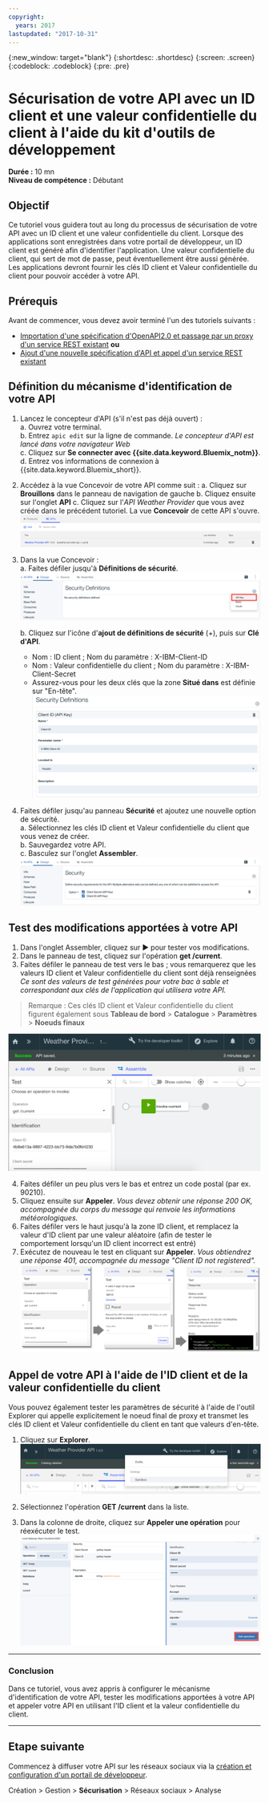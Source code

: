 ```yaml
---
copyright:
  years: 2017
lastupdated: "2017-10-31"
---
```


{:new_window: target="blank"}
{:shortdesc: .shortdesc}
{:screen: .screen}
{:codeblock: .codeblock}
{:pre: .pre}

# Sécurisation de votre API avec un ID client et une valeur confidentielle du client à l'aide du kit d'outils de développement


**Durée :** 10 mn  
**Niveau de compétence :** Débutant


## Objectif

Ce tutoriel vous guidera tout au long du processus de sécurisation de votre API avec un ID client et une valeur confidentielle du client. Lorsque des applications sont enregistrées dans votre portail de développeur, un ID client est généré afin d'identifier l'application. Une valeur confidentielle du client, qui sert de mot de passe, peut éventuellement être aussi générée. Les applications devront fournir les clés ID client et Valeur confidentielle du client pour pouvoir accéder à votre API.


## Prérequis
Avant de commencer, vous devez avoir terminé l'un des tutoriels suivants :
- [Importation d'une spécification d'OpenAPI2.0 et passage par un proxy d'un service REST existant](tut_rest_landing.html)
**ou**  
- [Ajout d'une nouvelle spécification d'API et appel d'un service REST existant](tut_rest_landing.html)


## Définition du mécanisme d'identification de votre API

1. Lancez le concepteur d'API (s'il n'est pas déjà ouvert) :  
   a. Ouvrez votre terminal.  
   b. Entrez `apic edit` sur la ligne de commande. _Le concepteur d'API est lancé dans votre navigateur Web_    
   c. Cliquez sur **Se connecter avec {{site.data.keyword.Bluemix_notm}}**.  
   d. Entrez vos informations de connexion à {{site.data.keyword.Bluemix_short}}.  

2. Accédez à la vue Concevoir de votre API comme suit :
    a. Cliquez sur **Brouillons** dans le panneau de navigation de gauche 
    b. Cliquez ensuite sur l'onglet **API**
    c. Cliquez sur l'_API Weather Provider_ que vous avez créée dans le précédent tutoriel. La vue **Concevoir** de cette API s'ouvre.  
    ![](images/1_goto_drafts_api.png)  

3. Dans la vue Concevoir :  
   a. Faites défiler jusqu'à **Définitions de sécurité**.  
    ![](images/1b.png) 

   b. Cliquez sur l'icône d'**ajout de définitions de sécurité** (+), puis sur **Clé d'API**.  
      - Nom : ID client ; Nom du paramètre : X-IBM-Client-ID  
      - Nom : Valeur confidentielle du client ; Nom du paramètre : X-IBM-Client-Secret  
      - Assurez-vous pour les deux clés que la zone **Situé dans** est définie sur "En-tête".  
      ![](images/2a.png)    

4. Faites défiler jusqu'au panneau **Sécurité** et ajoutez une nouvelle option de sécurité.  
   a. Sélectionnez les clés ID client et Valeur confidentielle du client que vous venez de créer.  
   b. Sauvegardez votre API.  
   c. Basculez sur l'onglet **Assembler**.  
    ![](images/3a.png) 

## Test des modifications apportées à votre API

1. Dans l'onglet Assembler, cliquez sur ► pour tester vos modifications.
2. Dans le panneau de test, cliquez sur l'opération **get /current**.
3. Faites défiler le panneau de test vers le bas ; vous remarquerez que les valeurs ID client et Valeur confidentielle du client sont déjà renseignées _Ce sont des valeurs de test générées pour votre bac à sable et correspondant aux clés de l'application qui utilisera votre API._  
> Remarque : Ces clés ID client et Valeur confidentielle du client figurent également sous **Tableau de bord** > **Catalogue** > **Paramètres** > **Noeuds finaux**  

 ![](images/test_api_keys_1.png)

4. Faites défiler un peu plus vers le bas et entrez un code postal (par ex. 90210). 
5. Cliquez ensuite sur **Appeler**. _Vous devez obtenir une réponse 200 OK, accompagnée du corps du message qui renvoie les informations météorologiques._  
6. Faites défiler vers le haut jusqu'à la zone ID client, et remplacez la valeur d'ID client par une valeur aléatoire (afin de tester le comportement lorsqu'un ID client incorrect est entré)  
7. Exécutez de nouveau le test en cliquant sur **Appeler**. _Vous obtiendrez une réponse 401, accompagnée du message "Client ID not registered"._  
  ![](images/test_api_keys_3.png)  
  

## Appel de votre API à l'aide de l'ID client et de la valeur confidentielle du client

Vous pouvez également tester les paramètres de sécurité à l'aide de l'outil Explorer qui appelle explicitement le noeud final de proxy et transmet les clés ID client et Valeur confidentielle du client en tant que valeurs d'en-tête.


1. Cliquez sur **Explorer**. ![](images/explore_1.png)

2. Sélectionnez l'opération **GET /current** dans la liste.  

3. Dans la colonne de droite, cliquez sur **Appeler une opération** pour réexécuter le test.  
    ![](images/4.png)  
    
---

### Conclusion
Dans ce tutoriel, vous avez appris à configurer le mécanisme d'identification de votre API, tester les modifications apportées à votre API et appeler votre API en utilisant l'ID client et la valeur confidentielle du client. 

---

## Etape suivante

Commencez à diffuser votre API sur les réseaux sociaux via la [création et configuration d'un portail de développeur](tut_config_dev_portal.html).

Création > Gestion > **Sécurisation** > Réseaux sociaux > Analyse
